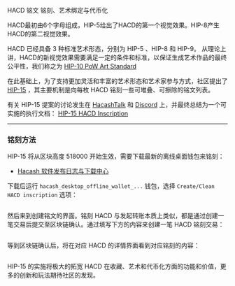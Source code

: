 HACD 铭文
铭刻、艺术绑定与代币化


HACD最初由6个字母组成，HIP-5给出了HACD的第一个视觉效果。HIP-8产生HACD的第二视觉效果。

HACD 已经具备 3 种标准艺术形态，分别为 HIP-5 、HIP-8 和 HIP-9。 从理论上讲，HACD的新视觉效果需要满足一定的条件和标准，以保证生成艺术作品的最终公平性，我们称之为 [HIP-10 PoW Art Standard](https://github.com/hacash/paper/blob/master/HIP/diamond/PoW_Art_Standard.mediawiki) 

在此基础上，为了支持更加灵活和丰富的艺术形态和艺术家参与方式，社区提出了 [HIP-15](https://github.com/hacash/paper/blob/master/HIP/diamond/hacd_inscription.md) ，其主要机制是向每枚 HACD 铭刻一些可堆叠、可擦除的铭文列表。

有关 HIP-15 提案的讨论发生在 [HacashTalk](https://hacashtalk.com/t/hip15-hacd-secondary-artistic-creation-signature-engraving-and-erasure/184) 和 [Discord](https://discord.com/channels/757976908653920299/802807729584209920/1189460916534771822) 上，并最终总结为一个可实施的执行文档： [HIP-15 HACD Inscription](https://github.com/hacash/paper/blob/master/HIP/diamond/hacd_inscription.md)


---

### 铭刻方法

HIP-15 将从区块高度 518000 开始生效，需要下载最新的离线桌面钱包来铭刻：

- [Hacash 软件发布日志与下载中心](https://github.com/hacash/wallet/releases)

下载后运行 `hacash_desktop_offline_wallet_...` 钱包，选择 `Create/Clean HACD inscription` 选项：

<img class="lazy ctw" data-src="/image/tobeminer/hip15-btn.png" />

然后来到创建铭文的界面。铭刻 HACD 与发起转账本质上类似，都是通过创建一笔交易后提交至区块链确认。通过填写下方的内容来创建一笔 HACD 铭刻交易：

<img class="lazy ctw" data-src="/image/tobeminer/hip15-crtx.png" />

等到区块链确认后，将在对应 HACD 的详情界面看到对应铭刻的内容：

<img class="lazy ctw" data-src="/image/tobeminer/hip15-show.png" />

HIP-15 的实施将极大的拓宽 HACD 在收藏、艺术和代币化方面的功能和价值，更多的创新和玩法期待社区的发现。